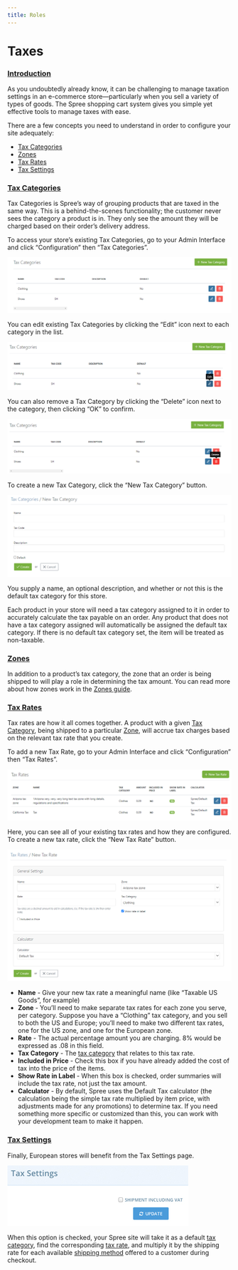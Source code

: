 ```yaml
---
title: Roles
---
```


# Taxes

### [Introduction](taxes.md#introduction) <a id="introduction"></a>

As you undoubtedly already know, it can be challenging to manage taxation settings in an e-commerce store—particularly when you sell a variety of types of goods. The Spree shopping cart system gives you simple yet effective tools to manage taxes with ease.

There are a few concepts you need to understand in order to configure your site adequately:

* [Tax Categories](taxes.md#tax-categories)
* [Zones](taxes.md#zones)
* [Tax Rates](taxes.md#tax-rates)
* [Tax Settings](taxes.md#tax-settings)

### [Tax Categories](taxes.md#tax-categories) <a id="tax-categories"></a>

Tax Categories is Spree’s way of grouping products that are taxed in the same way. This is a behind-the-scenes functionality; the customer never sees the category a product is in. They only see the amount they will be charged based on their order’s delivery address.

To access your store’s existing Tax Categories, go to your Admin Interface and click “Configuration” then “Tax Categories”.

![Tax Categories](../.gitbook/assets/image%20%2818%29.png)

You can edit existing Tax Categories by clicking the “Edit” icon next to each category in the list.

![Edit Tax Category Link](../.gitbook/assets/image%20%2814%29.png)

You can also remove a Tax Category by clicking the “Delete” icon next to the category, then clicking “OK” to confirm.

![Delete Tax Category Link](../.gitbook/assets/image%20%2817%29.png)

To create a new Tax Category, click the “New Tax Category” button.

![New Tax Category Form](../.gitbook/assets/image%20%2816%29.png)

You supply a name, an optional description, and whether or not this is the default tax category for this store.

Each product in your store will need a tax category assigned to it in order to accurately calculate the tax payable on an order. Any product that does not have a tax category assigned will automatically be assigned the default tax category. If there is no default tax category set, the item will be treated as non-taxable.

### [Zones](taxes.md#zones) <a id="zones"></a>

In addition to a product’s tax category, the zone that an order is being shipped to will play a role in determining the tax amount. You can read more about how zones work in the [Zones guide](../shipments/zones.md).

### [Tax Rates](taxes.md#tax-rates) <a id="tax-rates"></a>

Tax rates are how it all comes together. A product with a given [Tax Category](taxes.md#tax-categories), being shipped to a particular [Zone](taxes.md#zones), will accrue tax charges based on the relevant tax rate that you create.

To add a new Tax Rate, go to your Admin Interface and click “Configuration” then “Tax Rates”.

![Tax Rates](../.gitbook/assets/image%20%28127%29.png)

Here, you can see all of your existing tax rates and how they are configured. To create a new tax rate, click the “New Tax Rate” button.

![New Tax Rate](../.gitbook/assets/image%20%289%29.png)

* **Name** - Give your new tax rate a meaningful name \(like “Taxable US Goods”, for example\)
* **Zone** - You’ll need to make separate tax rates for each zone you serve, per category. Suppose you have a “Clothing” tax category, and you sell to both the US and Europe; you’ll need to make two different tax rates, one for the US zone, and one for the European zone.
* **Rate** - The actual percentage amount you are charging. 8% would be expressed as .08 in this field.
* **Tax Category** - The [tax category](taxes.md#tax-categories) that relates to this tax rate.
* **Included in Price** - Check this box if you have already added the cost of tax into the price of the items.
* **Show Rate in Label** - When this box is checked, order summaries will include the tax rate, not just the tax amount.
* **Calculator** - By default, Spree uses the Default Tax calculator \(the calculation being the simple tax rate multiplied by item price, with adjustments made for any promotions\) to determine tax. If you need something more specific or customized than this, you can work with your development team to make it happen.

### [Tax Settings](taxes.md#tax-settings) <a id="tax-settings"></a>

Finally, European stores will benefit from the Tax Settings page.

![Tax Settings](../.gitbook/assets/image%20%2815%29.png)

When this option is checked, your Spree site will take it as a default [tax category](taxes.md#tax-categories), find the corresponding [tax rate](taxes.md#tax-rates), and multiply it by the shipping rate for each available [shipping method](../shipments/shipping-methods.md) offered to a customer during checkout.

